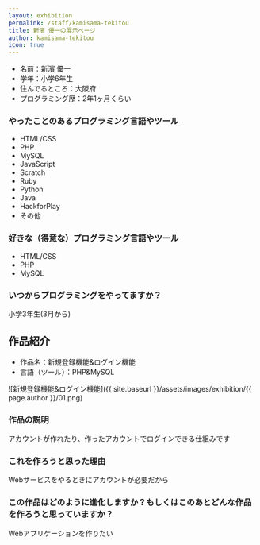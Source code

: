 ```yaml
---
layout: exhibition
permalink: /staff/kamisama-tekitou
title: 新濱 優一の展示ページ
author: kamisama-tekitou
icon: true
---
```

- 名前：新濱 優一
- 学年：小学6年生
- 住んでるところ：大阪府
- プログラミング歴：2年1ヶ月くらい

### やったことのあるプログラミング言語やツール

- HTML/CSS
- PHP
- MySQL
- JavaScript
- Scratch
- Ruby
- Python
- Java
- HackforPlay
- その他

### 好きな（得意な）プログラミング言語やツール

- HTML/CSS
- PHP
- MySQL

### いつからプログラミングをやってますか？

小学3年生(3月から)

## 作品紹介

- 作品名：新規登録機能&ログイン機能
- 言語（ツール）：PHP&MySQL

![新規登録機能&ログイン機能]({{ site.baseurl }}/assets/images/exhibition/{{ page.author }}/01.png)

### 作品の説明

アカウントが作れたり、作ったアカウントでログインできる仕組みです

### これを作ろうと思った理由

Webサービスをやるときにアカウントが必要だから

### この作品はどのように進化しますか？もしくはこのあとどんな作品を作ろうと思っていますか？

Webアプリケーションを作りたい
